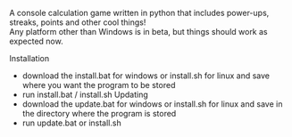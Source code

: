
A console calculation game written in python that includes power-ups, streaks, points and other cool things! <br/>
Any platform other than Windows is in beta, but things should work as expected now.


Installation
- download the install.bat for windows or install.sh for linux and save where you want the program to be stored
- run install.bat / install.sh
Updating
- download the update.bat for windows or install.sh for linux and save in the directory where the program is stored
- run update.bat or install.sh

